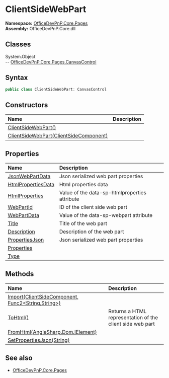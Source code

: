 # ClientSideWebPart
  

**Namespace:** [OfficeDevPnP.Core.Pages](OfficeDevPnP.Core.Pages.md)  
**Assembly:** OfficeDevPnP.Core.dll  
## Classes
System.Object  
-- [OfficeDevPnP.Core.Pages.CanvasControl](OfficeDevPnP.Core.Pages.CanvasControl.md)
## Syntax
```C#
public class ClientSideWebPart: CanvasControl
```
## Constructors
|**Name**|**Description**|
|:-----|:-----|
| [ClientSideWebPart()](ClientSideWebPartconstructor1details.md) | 
| [ClientSideWebPart(ClientSideComponent)](ClientSideWebPartconstructor1details.md) | 
## Properties
|**Name**|**Description**|
|:-----|:-----|
| [JsonWebPartData](ClientSideWebPart.JsonWebPartData.md) | Json serialized web part properties
| [HtmlPropertiesData](ClientSideWebPart.HtmlPropertiesData.md) | Html properties data
| [HtmlProperties](ClientSideWebPart.HtmlProperties.md) | Value of the data-sp-htmlproperties attribute
| [WebPartId](ClientSideWebPart.WebPartId.md) | ID of the client side web part
| [WebPartData](ClientSideWebPart.WebPartData.md) | Value of the data-sp-webpart attribute
| [Title](ClientSideWebPart.Title.md) | Title of the web part
| [Description](ClientSideWebPart.Description.md) | Description of the web part
| [PropertiesJson](ClientSideWebPart.PropertiesJson.md) | Json serialized web part properties
| [Properties](ClientSideWebPart.Properties.md) | 
| [Type](ClientSideWebPart.Type.md) | 
## Methods
|**Name**|**Description**|
|:-----|:-----|
| [Import(ClientSideComponent, Func2<String,String>)](ClientSideWebPartImportClientSideComponentFunc2<String,String>.md) | 
| [ToHtml()](ClientSideWebPartToHtml.md) | Returns a HTML representation of the client side web part
| [FromHtml(AngleSharp.Dom.IElement)](ClientSideWebPartFromHtmlAngleSharp.Dom.IElement.md) | 
| [SetPropertiesJson(String)](ClientSideWebPartSetPropertiesJsonString.md) | 
## See also
- [OfficeDevPnP.Core.Pages](OfficeDevPnP.Core.Pages.md)
